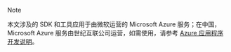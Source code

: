 >[!NOTE]
> 本文涉及的 SDK 和工具应用于由微软运营的 Microsoft Azure 服务；在中国， Microsoft Azure 服务由世纪互联公司运营，如需使用，请参考 [Azure 应用程序开发说明](../articles/developerdifferences.md)。